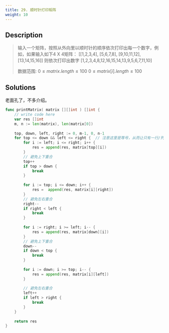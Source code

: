```yaml
---
title: 29. 顺时针打印矩阵
weight: 10
---
```

## Description
> 输入一个矩阵，按照从外向里以顺时针的顺序依次打印出每一个数字，例如，如果输入如下4 X 4矩阵：
> [[1,2,3,4],
> [5,6,7,8],
> [9,10,11,12],
> [13,14,15,16]]
> 则依次打印出数字
> [1,2,3,4,8,12,16,15,14,13,9,5,6,7,11,10]
> 
> 数据范围:
> $0 \le matrix.length \le 100$
> $0 \le matrix[i].length \le 100$

## Solutions

老面孔了，不多介绍。
```go
func printMatrix( matrix [][]int ) []int {
    // write code here
    var res []int
    m, n := len(matrix), len(matrix[0])
    
    top, down, left, right := 0, m-1, 0, n-1
    for top <= down && left <= right {	// 注意这里是等号，从而让只有一行/列的时候也能进入循环
        for i := left; i <= right; i++ {
            res = append(res, matrix[top][i])
        }
		// 避免上下重合
        top++
        if top > down {
            break
        }
        
        for i := top; i <= down; i++ {
            res =  append(res, matrix[i][right])
        }
		// 避免左右重合
        right--
        if right < left {
            break
        }
        
        for i := right; i >= left; i-- {
            res = append(res, matrix[down][i])
        }
		// 避免上下重合
        down--
        if down < top {
            break
        }
        
        for i := down; i >= top; i-- {
            res = append(res, matrix[i][left])
        }
        
		// 避免左右重合
        left++
        if left > right {
            break
        }
    }
    
    return res
}
```
